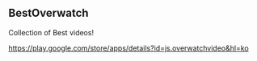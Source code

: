 ## BestOverwatch
Collection of Best videos!

https://play.google.com/store/apps/details?id=js.overwatchvideo&hl=ko
